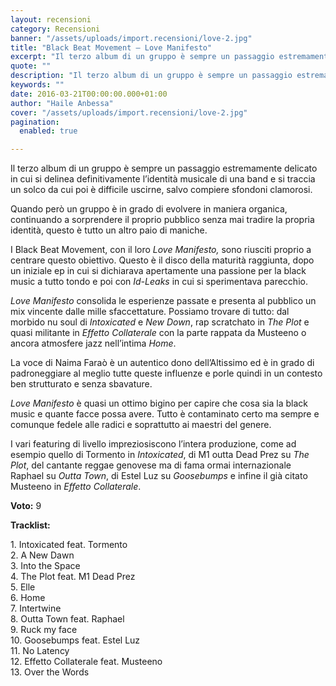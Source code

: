 ```yaml
---
layout: recensioni
category: Recensioni
banner: "/assets/uploads/import.recensioni/love-2.jpg"
title: "Black Beat Movement – Love Manifesto"
excerpt: "Il terzo album di un gruppo è sempre un passaggio estremamente delicato in cui si delinea definitivamente l’identità musicale di una band e si traccia un solco da cui poi è difficile uscirne, salvo compiere sfondoni clamorosi. Quando però un gruppo è in grado di evolvere in maniera organica, continuando a sorprendere il proprio pubblico [&hellip"
quote: ""
description: "Il terzo album di un gruppo è sempre un passaggio estremamente delicato in cui si delinea definitivamente l’identità musicale di una band e si traccia un solco da cui poi è difficile uscirne, salvo compiere sfondoni clamorosi. Quando però un gruppo è in grado di evolvere in maniera organica, continuando a sorprendere il proprio pubblico [&hellip"
keywords: ""
date: 2016-03-21T00:00:00.000+01:00
author: "Haile Anbessa"
cover: "/assets/uploads/import.recensioni/love-2.jpg"
pagination:
  enabled: true

---
```


  
Il terzo album di un gruppo è sempre un passaggio estremamente delicato in cui si delinea definitivamente l’identità musicale di una band e si traccia un solco da cui poi è difficile uscirne, salvo compiere sfondoni clamorosi.

Quando però un gruppo è in grado di evolvere in maniera organica, continuando a sorprendere il proprio pubblico senza mai tradire la propria identità, questo è tutto un altro paio di maniche.

I Black Beat Movement, con il loro _Love Manifesto,_ sono riusciti proprio a centrare questo obiettivo. Questo è il disco della maturità raggiunta, dopo un iniziale ep in cui si dichiarava apertamente una passione per la black music a tutto tondo e poi con _Id-Leaks_ in cui si sperimentava parecchio.

_Love Manifesto_ consolida le esperienze passate e presenta al pubblico un mix vincente dalle mille sfaccettature. Possiamo trovare di tutto: dal morbido nu soul di _Intoxicated_ e _New Down_, rap scratchato in _The Plot_ e quasi militante in _Effetto Collaterale_ con la parte rappata da Musteeno o ancora atmosfere jazz nell’intima _Home_.

La voce di Naima Faraò è un autentico dono dell’Altissimo ed è in grado di padroneggiare al meglio tutte queste influenze e porle quindi in un contesto ben strutturato e senza sbavature.

_Love Manifesto_ è quasi un ottimo bigino per capire che cosa sia la black music e quante facce possa avere. Tutto è contaminato certo ma sempre e comunque fedele alle radici e soprattutto ai maestri del genere.

I vari featuring di livello impreziosiscono l’intera produzione, come ad esempio quello di Tormento in _Intoxicated_, di M1 outta Dead Prez su _The Plot_, del cantante reggae genovese ma di fama ormai internazionale Raphael su _Outta Town_, di Estel Luz su _Goosebumps_ e infine il già citato Musteeno in _Effetto Collaterale_.

**Voto:** 9

**Tracklist:**

1\. Intoxicated feat. Tormento  
2\. A New Dawn  
3\. Into the Space  
4\. The Plot feat. M1 Dead Prez  
5\. Elle  
6\. Home  
7\. Intertwine  
8\. Outta Town feat. Raphael  
9\. Ruck my face  
10\. Goosebumps feat. Estel Luz  
11\. No Latency  
12\. Effetto Collaterale feat. Musteeno  
13\. Over the Words
